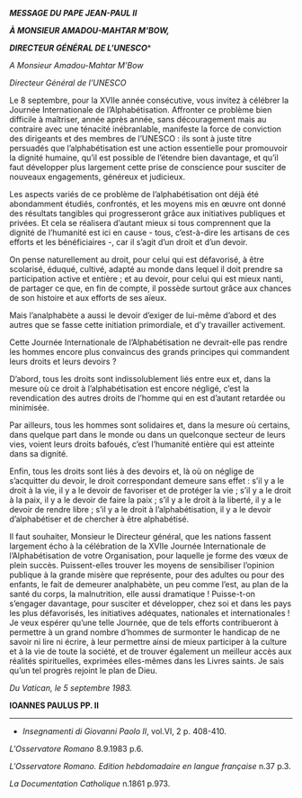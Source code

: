 ***MESSAGE DU PAPE JEAN-PAUL II***

***À MONSIEUR AMADOU-MAHTAR M'BOW,***

***DIRECTEUR GÉNÉRAL DE L'UNESCO****

*A Monsieur Amadou-Mahtar M’Bow*

*Directeur Général de l’UNESCO*

Le 8 septembre, pour la XVIIe année consécutive, vous invitez à célébrer la Journée Internationale de l’Alphabétisation. Affronter ce problème bien difficile à maîtriser, année après année, sans découragement mais au contraire avec une ténacité inébranlable, manifeste la force de conviction des dirigeants et des membres de l’UNESCO : ils sont à juste titre persuadés que l’alphabétisation est une action essentielle pour promouvoir la dignité humaine, qu’il est possible de l’étendre bien davantage, et qu’il faut développer plus largement cette prise de conscience pour susciter de nouveaux engagements, généreux et judicieux.

Les aspects variés de ce problème de l’alphabétisation ont déjà été abondamment étudiés, confrontés, et les moyens mis en œuvre ont donné des résultats tangibles qui progresseront grâce aux initiatives publiques et privées. Et cela se réalisera d’autant mieux si tous comprennent que la dignité de l’humanité est ici en cause - tous, c’est-à-dire les artisans de ces efforts et les bénéficiaires -, car il s’agit d’un droit et d’un devoir.

On pense naturellement au droit, pour celui qui est défavorisé, à être scolarisé, éduqué, cultivé, adapté au monde dans lequel il doit prendre sa participation active et entière ; et au devoir, pour celui qui est mieux nanti, de partager ce que, en fin de compte, il possède surtout grâce aux chances de son histoire et aux efforts de ses aïeux.

Mais l’analphabète a aussi le devoir d’exiger de lui-même d’abord et des autres que se fasse cette initiation primordiale, et d’y travailler activement.

Cette Journée Internationale de l’Alphabétisation ne devrait-elle pas rendre les hommes encore plus convaincus des grands principes qui commandent leurs droits et leurs devoirs ?

D’abord, tous les droits sont indissolublement liés entre eux et, dans la mesure où ce droit à l’alphabétisation est encore négligé, c’est la revendication des autres droits de l’homme qui en est d’autant retardée ou minimisée.

Par ailleurs, tous les hommes sont solidaires et, dans la mesure où certains, dans quelque part dans le monde ou dans un quelconque secteur de leurs vies, voient leurs droits bafoués, c’est l’humanité entière qui est atteinte dans sa dignité.

Enfin, tous les droits sont liés à des devoirs et, là où on néglige de s’acquitter du devoir, le droit correspondant demeure sans effet : s’il y a le droit à la vie, il y a le devoir de favoriser et de protéger la vie ; s’il y a le droit à la paix, il y a le devoir de faire la paix ; s’il y a le droit à la liberté, il y a le devoir de rendre libre ; s’il y a le droit à l’alphabétisation, il y a le devoir d’alphabétiser et de chercher à être alphabétisé.

Il faut souhaiter, Monsieur le Directeur général, que les nations fassent largement écho à la célébration de la XVIIe Journée Internationale de l’Alphabétisation de votre Organisation, pour laquelle je forme des vœux de plein succès. Puissent-elles trouver les moyens de sensibiliser l’opinion publique à la grande misère que représente, pour des adultes ou pour des enfants, le fait de demeurer analphabète, un peu comme l’est, au plan de la santé du corps, la malnutrition, elle aussi dramatique ! Puisse-t-on s’engager davantage, pour susciter et développer, chez soi et dans les pays les plus défavorisés, les initiatives adéquates, nationales et internationales ! Je veux espérer qu’une telle Journée, que de tels efforts contribueront à permettre à un grand nombre d’hommes de surmonter le handicap de ne savoir ni lire ni écrire, à leur permettre ainsi de mieux participer à la culture et à la vie de toute la société, et de trouver également un meilleur accès aux réalités spirituelles, exprimées elles-mêmes dans les Livres saints. Je sais qu’un tel progrès rejoint le plan de Dieu.

*Du Vatican, le 5 septembre 1983.*

**IOANNES PAULUS PP. II**

* * *

* *Insegnamenti di Giovanni Paolo II*, vol.VI, 2 p. 408-410.

*L'Osservatore Romano* 8.9.1983 p.6.

*L'Osservatore Romano. Edition hebdomadaire en langue française* n.37 p.3.

*La Documentation Catholique* n.1861 p.973.